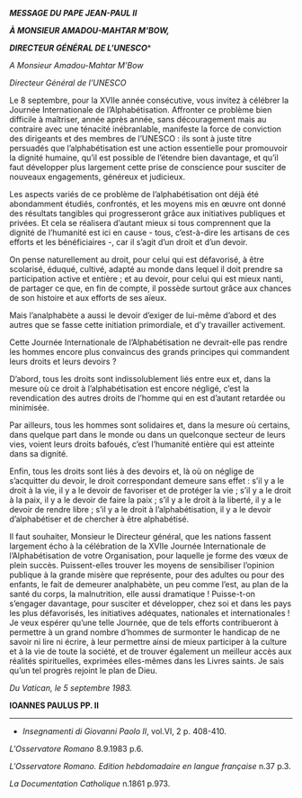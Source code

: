 ***MESSAGE DU PAPE JEAN-PAUL II***

***À MONSIEUR AMADOU-MAHTAR M'BOW,***

***DIRECTEUR GÉNÉRAL DE L'UNESCO****

*A Monsieur Amadou-Mahtar M’Bow*

*Directeur Général de l’UNESCO*

Le 8 septembre, pour la XVIIe année consécutive, vous invitez à célébrer la Journée Internationale de l’Alphabétisation. Affronter ce problème bien difficile à maîtriser, année après année, sans découragement mais au contraire avec une ténacité inébranlable, manifeste la force de conviction des dirigeants et des membres de l’UNESCO : ils sont à juste titre persuadés que l’alphabétisation est une action essentielle pour promouvoir la dignité humaine, qu’il est possible de l’étendre bien davantage, et qu’il faut développer plus largement cette prise de conscience pour susciter de nouveaux engagements, généreux et judicieux.

Les aspects variés de ce problème de l’alphabétisation ont déjà été abondamment étudiés, confrontés, et les moyens mis en œuvre ont donné des résultats tangibles qui progresseront grâce aux initiatives publiques et privées. Et cela se réalisera d’autant mieux si tous comprennent que la dignité de l’humanité est ici en cause - tous, c’est-à-dire les artisans de ces efforts et les bénéficiaires -, car il s’agit d’un droit et d’un devoir.

On pense naturellement au droit, pour celui qui est défavorisé, à être scolarisé, éduqué, cultivé, adapté au monde dans lequel il doit prendre sa participation active et entière ; et au devoir, pour celui qui est mieux nanti, de partager ce que, en fin de compte, il possède surtout grâce aux chances de son histoire et aux efforts de ses aïeux.

Mais l’analphabète a aussi le devoir d’exiger de lui-même d’abord et des autres que se fasse cette initiation primordiale, et d’y travailler activement.

Cette Journée Internationale de l’Alphabétisation ne devrait-elle pas rendre les hommes encore plus convaincus des grands principes qui commandent leurs droits et leurs devoirs ?

D’abord, tous les droits sont indissolublement liés entre eux et, dans la mesure où ce droit à l’alphabétisation est encore négligé, c’est la revendication des autres droits de l’homme qui en est d’autant retardée ou minimisée.

Par ailleurs, tous les hommes sont solidaires et, dans la mesure où certains, dans quelque part dans le monde ou dans un quelconque secteur de leurs vies, voient leurs droits bafoués, c’est l’humanité entière qui est atteinte dans sa dignité.

Enfin, tous les droits sont liés à des devoirs et, là où on néglige de s’acquitter du devoir, le droit correspondant demeure sans effet : s’il y a le droit à la vie, il y a le devoir de favoriser et de protéger la vie ; s’il y a le droit à la paix, il y a le devoir de faire la paix ; s’il y a le droit à la liberté, il y a le devoir de rendre libre ; s’il y a le droit à l’alphabétisation, il y a le devoir d’alphabétiser et de chercher à être alphabétisé.

Il faut souhaiter, Monsieur le Directeur général, que les nations fassent largement écho à la célébration de la XVIIe Journée Internationale de l’Alphabétisation de votre Organisation, pour laquelle je forme des vœux de plein succès. Puissent-elles trouver les moyens de sensibiliser l’opinion publique à la grande misère que représente, pour des adultes ou pour des enfants, le fait de demeurer analphabète, un peu comme l’est, au plan de la santé du corps, la malnutrition, elle aussi dramatique ! Puisse-t-on s’engager davantage, pour susciter et développer, chez soi et dans les pays les plus défavorisés, les initiatives adéquates, nationales et internationales ! Je veux espérer qu’une telle Journée, que de tels efforts contribueront à permettre à un grand nombre d’hommes de surmonter le handicap de ne savoir ni lire ni écrire, à leur permettre ainsi de mieux participer à la culture et à la vie de toute la société, et de trouver également un meilleur accès aux réalités spirituelles, exprimées elles-mêmes dans les Livres saints. Je sais qu’un tel progrès rejoint le plan de Dieu.

*Du Vatican, le 5 septembre 1983.*

**IOANNES PAULUS PP. II**

* * *

* *Insegnamenti di Giovanni Paolo II*, vol.VI, 2 p. 408-410.

*L'Osservatore Romano* 8.9.1983 p.6.

*L'Osservatore Romano. Edition hebdomadaire en langue française* n.37 p.3.

*La Documentation Catholique* n.1861 p.973.